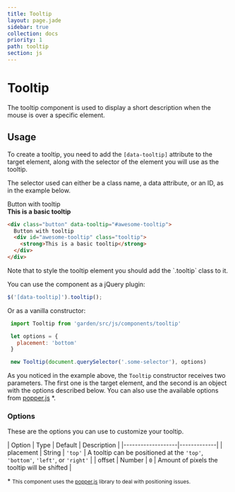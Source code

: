 ```yaml
---
title: Tooltip
layout: page.jade
sidebar: true
collection: docs
priority: 1
path: tooltip
section: js
---
```


# Tooltip
<p class="lead">
  The tooltip component is used to display a short description when the mouse is over a specific element.
</p>

## Usage

To create a tooltip, you need to add the `[data-tooltip]` attribute to the target element, along with the selector of the element you will use as the tooltip.

The selector used can either be a class name, a data attribute, or an ID, as in the example below.

<div class="example example-code">
  <div class="button" data-tooltip="#awesome-tooltip">
    Button with tooltip
    <div id="awesome-tooltip" class="tooltip">
      <strong>This is a basic tooltip</strong>
    </div>
  </div>
</div>

```html
<div class="button" data-tooltip="#awesome-tooltip">
  Button with tooltip
  <div id="awesome-tooltip" class="tooltip">
    <strong>This is a basic tooltip</strong>
  </div>
</div>
```

<p class="notification notification-warning">
  Note that to style the tooltip element you should add the `.tooltip` class to it.
</p>

You can use the component as a jQuery plugin:

```js
$('[data-tooltip]').tooltip();
```

Or as a vanilla constructor:

```js
 import Tooltip from 'garden/src/js/components/tooltip'

 let options = {
   placement: 'bottom'
 }

 new Tooltip(document.querySelector('.some-selector'), options)
```

As you noticed in the example above, the `Tooltip` constructor receives two parameters. The first one is the target element, and the second is an object with the options described below. You can also use the available options from [popper.js](https://popper.js.org/documentation.html#new_Popper) \*.

### Options

These are the options you can use to customize your tooltip.

| Option            | Type | Default | Description |
|-------------------|-------------|
| placement  | String | `'top'` | A tooltip can be positioned at the `'top'`, `'bottom'`, `'left'`, or `'right'` |
| offset | Number | `0` | Amount of pixels the tooltip will be shifted |


\*
<small>
  This component uses the [popper.js](http://popper.js.org/) library to deal with positioning issues.
</small>

